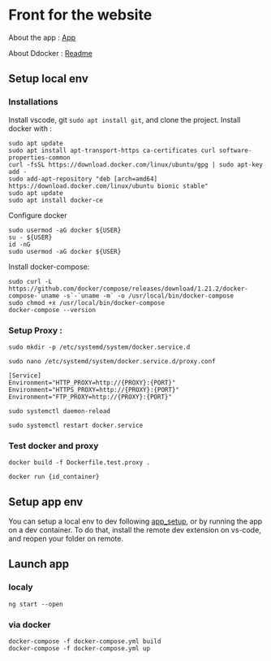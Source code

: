 # Front for the website

About the app : [App](./README.app.md)

About Ddocker : [Readme](./README.docker.md)

## Setup local env

### Installations

Install vscode, git ``` sudo apt install git ```, and clone the project. Install docker with :

```
sudo apt update
sudo apt install apt-transport-https ca-certificates curl software-properties-common
curl -fsSL https://download.docker.com/linux/ubuntu/gpg | sudo apt-key add -
sudo add-apt-repository "deb [arch=amd64] https://download.docker.com/linux/ubuntu bionic stable"
sudo apt update
sudo apt install docker-ce
```

Configure docker

```
sudo usermod -aG docker ${USER}
su - ${USER}
id -nG
sudo usermod -aG docker ${USER}
```

Install docker-compose:

```
sudo curl -L https://github.com/docker/compose/releases/download/1.21.2/docker-compose-`uname -s`-`uname -m` -o /usr/local/bin/docker-compose
sudo chmod +x /usr/local/bin/docker-compose
docker-compose --version
```


### Setup Proxy :

```sudo mkdir -p /etc/systemd/system/docker.service.d```

```sudo nano /etc/systemd/system/docker.service.d/proxy.conf```

```
[Service]
Environment="HTTP_PROXY=http://{PROXY}:{PORT}"
Environment="HTTPS_PROXY=http://{PROXY}:{PORT}"
Environment="FTP_PROXY=http://{PROXY}:{PORT}"
```

```sudo systemctl daemon-reload```

```sudo systemctl restart docker.service```

### Test docker and proxy

```docker build -f Dockerfile.test.proxy .```

```docker run {id_container}```

## Setup app env

You can setup a local env to dev following [app_setup](./app/README.app.md), or by running the app on a dev container. To do that, install the remote dev extension on vs-code, and reopen your folder on remote.

## Launch app

### localy

```ng start --open```

### via docker

```
docker-compose -f docker-compose.yml build
docker-compose -f docker-compose.yml up 
```